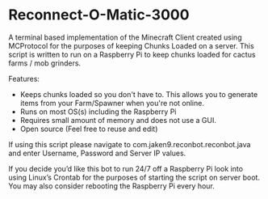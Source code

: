 # Reconnect-O-Matic-3000
A terminal based implementation of the Minecraft Client created using MCProtocol for the purposes of keeping Chunks Loaded on a server. This script is written to run on a Raspberry Pi to keep chunks loaded for cactus farms / mob grinders. 

Features:
- Keeps chunks loaded so you don't have to. This allows you to generate items from your Farm/Spawner when you're not online.
- Runs on most OS(s) including the Raspberry Pi
- Requires small amount of memory and does not use a GUI.
- Open source (Feel free to reuse and edit)

If using this script please navigate to com.jaken9.reconbot.reconbot.java and enter Username, Password and Server IP values. 

If you decide you’d like this bot to run 24/7 off a Raspberry Pi look into using Linux’s Crontab for the purposes of starting the script on server boot. 
You may also consider rebooting the Raspberry Pi every hour.
